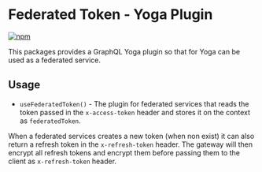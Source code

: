 # Federated Token - Yoga Plugin

[![npm](https://img.shields.io/npm/v/@labdigital/federated-token.svg)](https://www.npmjs.com/package/@labdigital/federated-token)

This packages provides a GraphQL Yoga plugin so that for Yoga can be used as a
federated service.

## Usage

- `useFederatedToken()` - The plugin for federated services that reads
  the token passed in the `x-access-token` header and stores it on the context
  as `federatedToken`.

When a federated services creates a new token (when non exist) it can also
return a refresh token in the `x-refresh-token` header. The gateway will then
encrypt all refresh tokens and encrypt them before passing them to the client
as `x-refresh-token` header.
